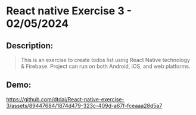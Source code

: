 # React native Exercise 3 - 02/05/2024

## Description:
> This is an exercise to create todos list using React Native technology & Firebase. Project can run on both Android, iOS, and web platforms.

## Demo:

https://github.com/dtdai/React-native-exercise-3/assets/89447684/1874d479-323c-409d-a67f-fceaaa28d5a7

